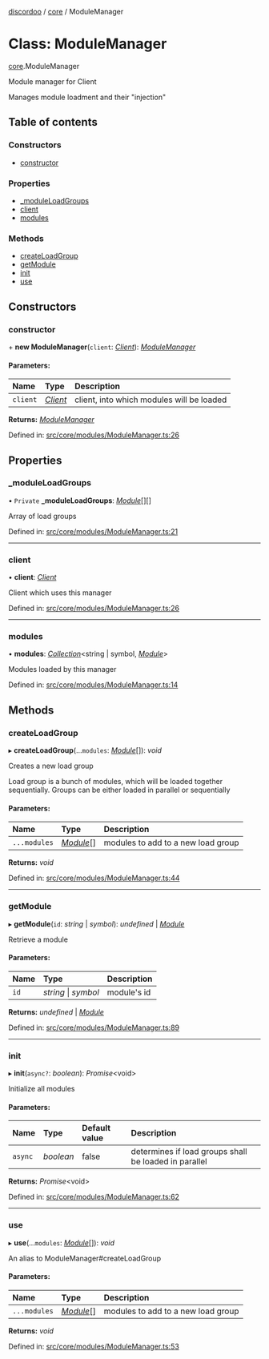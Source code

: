[discordoo](../README.md) / [core](../modules/core.md) / ModuleManager

# Class: ModuleManager

[core](../modules/core.md).ModuleManager

Module manager for Client

Manages module loadment and their "injection"

## Table of contents

### Constructors

- [constructor](core.modulemanager.md#constructor)

### Properties

- [\_moduleLoadGroups](core.modulemanager.md#_moduleloadgroups)
- [client](core.modulemanager.md#client)
- [modules](core.modulemanager.md#modules)

### Methods

- [createLoadGroup](core.modulemanager.md#createloadgroup)
- [getModule](core.modulemanager.md#getmodule)
- [init](core.modulemanager.md#init)
- [use](core.modulemanager.md#use)

## Constructors

### constructor

\+ **new ModuleManager**(`client`: [*Client*](core.client.md)): [*ModuleManager*](core.modulemanager.md)

#### Parameters:

Name | Type | Description |
:------ | :------ | :------ |
`client` | [*Client*](core.client.md) | client, into which modules will be loaded    |

**Returns:** [*ModuleManager*](core.modulemanager.md)

Defined in: [src/core/modules/ModuleManager.ts:26](https://github.com/Discordoo/discordoo/blob/e040d45/src/core/modules/ModuleManager.ts#L26)

## Properties

### \_moduleLoadGroups

• `Private` **\_moduleLoadGroups**: [*Module*](../interfaces/core.module.md)[][]

Array of load groups

Defined in: [src/core/modules/ModuleManager.ts:21](https://github.com/Discordoo/discordoo/blob/e040d45/src/core/modules/ModuleManager.ts#L21)

___

### client

• **client**: [*Client*](core.client.md)

Client which uses this manager

Defined in: [src/core/modules/ModuleManager.ts:26](https://github.com/Discordoo/discordoo/blob/e040d45/src/core/modules/ModuleManager.ts#L26)

___

### modules

• **modules**: [*Collection*](collection.collection-1.md)<string \| symbol, [*Module*](../interfaces/core.module.md)\>

Modules loaded by this manager

Defined in: [src/core/modules/ModuleManager.ts:14](https://github.com/Discordoo/discordoo/blob/e040d45/src/core/modules/ModuleManager.ts#L14)

## Methods

### createLoadGroup

▸ **createLoadGroup**(...`modules`: [*Module*](../interfaces/core.module.md)[]): *void*

Creates a new load group

Load group is a bunch of modules, which will be loaded together sequentially.
Groups can be either loaded in parallel or sequentially

#### Parameters:

Name | Type | Description |
:------ | :------ | :------ |
`...modules` | [*Module*](../interfaces/core.module.md)[] | modules to add to a new load group    |

**Returns:** *void*

Defined in: [src/core/modules/ModuleManager.ts:44](https://github.com/Discordoo/discordoo/blob/e040d45/src/core/modules/ModuleManager.ts#L44)

___

### getModule

▸ **getModule**(`id`: *string* \| *symbol*): *undefined* \| [*Module*](../interfaces/core.module.md)

Retrieve a module

#### Parameters:

Name | Type | Description |
:------ | :------ | :------ |
`id` | *string* \| *symbol* | module's id    |

**Returns:** *undefined* \| [*Module*](../interfaces/core.module.md)

Defined in: [src/core/modules/ModuleManager.ts:89](https://github.com/Discordoo/discordoo/blob/e040d45/src/core/modules/ModuleManager.ts#L89)

___

### init

▸ **init**(`async?`: *boolean*): *Promise*<void\>

Initialize all modules

#### Parameters:

Name | Type | Default value | Description |
:------ | :------ | :------ | :------ |
`async` | *boolean* | false | determines if load groups shall be loaded in parallel    |

**Returns:** *Promise*<void\>

Defined in: [src/core/modules/ModuleManager.ts:62](https://github.com/Discordoo/discordoo/blob/e040d45/src/core/modules/ModuleManager.ts#L62)

___

### use

▸ **use**(...`modules`: [*Module*](../interfaces/core.module.md)[]): *void*

An alias to ModuleManager#createLoadGroup

#### Parameters:

Name | Type | Description |
:------ | :------ | :------ |
`...modules` | [*Module*](../interfaces/core.module.md)[] | modules to add to a new load group    |

**Returns:** *void*

Defined in: [src/core/modules/ModuleManager.ts:53](https://github.com/Discordoo/discordoo/blob/e040d45/src/core/modules/ModuleManager.ts#L53)
